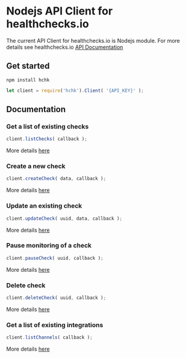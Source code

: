 # Nodejs API Client for healthchecks.io

The current API Client for healthchecks.io is Nodejs module. For more details see healthchecks.io [API Documentation](https://healthchecks.io/docs/api/)

## Get started

```
npm install hchk
```

```js
let client = require('hchk').Client( '{API_KEY}' );
```

## Documentation

### Get a list of existing checks

```js
client.listChecks( callback );
```

More details [here](https://healthchecks.io/docs/api/#list-checks)

### Create a new check

```js
client.createCheck( data, callback );
```

More details [here](https://healthchecks.io/docs/api/#create-check)

### Update an existing check

```js
client.updateCheck( uuid, data, callback );
```

More details [here](https://healthchecks.io/docs/api/#update-check)

### Pause monitoring of a check

```js
client.pauseCheck( uuid, callback );
```

More details [here](https://healthchecks.io/docs/api/#pause-check)

### Delete check

```js
client.deleteCheck( uuid, callback );
```

More details [here](https://healthchecks.io/docs/api/#delete-check)

### Get a list of existing integrations

```js
client.listChannels( callback );
```

More details [here](https://healthchecks.io/docs/api/#list-channels)